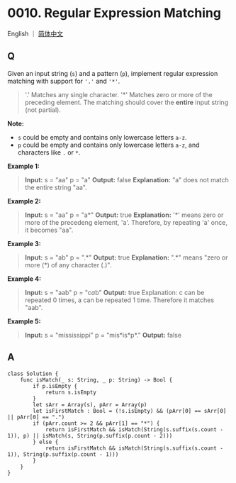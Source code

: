 # 0010. Regular Expression Matching

English ｜ [简体中文](./README-zh_CN.md)



## Q

Given an input string (`s`) and a pattern (`p`), implement regular expression matching with support for `'.'` and `'*'`.

>'.' Matches any single character.
>'*' Matches zero or more of the preceding element.
>The matching should cover the **entire** input string (not partial).

**Note:**

- `s` could be empty and contains only lowercase letters `a-z`.
- `p` could be empty and contains only lowercase letters `a-z`, and characters like `.` or `*`.

**Example 1:**

>**Input:**
>s = "aa"
>p = "a"
>**Output:** false
>**Explanation:** "a" does not match the entire string "aa".

**Example 2:**

>**Input:**
>s = "aa"
>p = "a\*"
>**Output:** true
>**Explanation:** '*' means zero or more of the precedeng element, 'a'. Therefore, by repeating 'a' once, it becomes "aa".

**Example 3:**

>**Input:**
>s = "ab"
>p = ".\*"
>**Output:** true
>**Explanation:** ".\*" means "zero or more (*) of any character (.)".

**Example 4:**

>**Input:**
>s = "aab"
>p = "c*a*b"
>**Output:** true
>Explanation: c can be repeated 0 times, a can be repeated 1 time. Therefore it matches "aab".

**Example 5:**

>**Input:**
>s = "mississippi"
>p = "mis\*is\*p\*."
>**Output:** false



## A

```
class Solution {
    func isMatch(_ s: String, _ p: String) -> Bool {
        if p.isEmpty {
            return s.isEmpty
        }
        let sArr = Array(s), pArr = Array(p)
        let isFirstMatch : Bool = (!s.isEmpty) && (pArr[0] == sArr[0] || pArr[0] == ".")
        if (pArr.count >= 2 && pArr[1] == "*") {
            return isFirstMatch && isMatch(String(s.suffix(s.count - 1)), p) || isMatch(s, String(p.suffix(p.count - 2)))
        } else {
            return isFirstMatch && isMatch(String(s.suffix(s.count - 1)), String(p.suffix(p.count - 1)))
        }
    }
}
```
